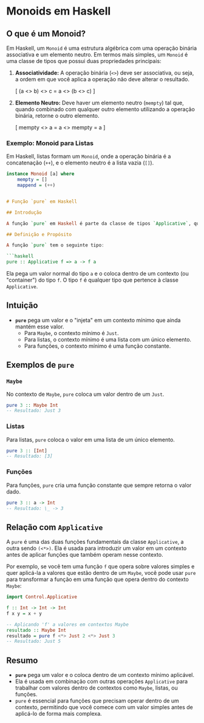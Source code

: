 # Monoids em Haskell

## O que é um Monoid?

Em Haskell, um `Monoid` é uma estrutura algébrica com uma operação binária associativa e um elemento neutro. Em termos mais simples, um `Monoid` é uma classe de tipos que possui duas propriedades principais:

1. **Associatividade:** A operação binária (`<>`) deve ser associativa, ou seja, a ordem em que você aplica a operação não deve alterar o resultado.

   \[
   (a <> b) <> c = a <> (b <> c)
   \]

2. **Elemento Neutro:** Deve haver um elemento neutro (`mempty`) tal que, quando combinado com qualquer outro elemento utilizando a operação binária, retorne o outro elemento.

   \[
   mempty <> a = a <> mempty = a
   \]

### Exemplo: Monoid para Listas

Em Haskell, listas formam um `Monoid`, onde a operação binária é a concatenação (`++`), e o elemento neutro é a lista vazia (`[]`).

```haskell
instance Monoid [a] where
    mempty = []
    mappend = (++)


# Função `pure` em Haskell

## Introdução

A função `pure` em Haskell é parte da classe de tipos `Applicative`, que é usada para trabalhar com valores contextuais, ou seja, valores que estão em algum tipo de "contexto", como dentro de uma lista, um `Maybe`, ou uma função.

## Definição e Propósito

A função `pure` tem o seguinte tipo:

```haskell
pure :: Applicative f => a -> f a
```

Ela pega um valor normal do tipo `a` e o coloca dentro de um contexto (ou "container") do tipo `f`. O tipo `f` é qualquer tipo que pertence à classe `Applicative`.

## Intuição

- **`pure`** pega um valor e o "injeta" em um contexto mínimo que ainda mantém esse valor.
  - Para `Maybe`, o contexto mínimo é `Just`.
  - Para listas, o contexto mínimo é uma lista com um único elemento.
  - Para funções, o contexto mínimo é uma função constante.

## Exemplos de `pure`

### `Maybe`

No contexto de `Maybe`, `pure` coloca um valor dentro de um `Just`.

```haskell
pure 3 :: Maybe Int
-- Resultado: Just 3
```

### Listas

Para listas, `pure` coloca o valor em uma lista de um único elemento.

```haskell
pure 3 :: [Int]
-- Resultado: [3]
```

### Funções

Para funções, `pure` cria uma função constante que sempre retorna o valor dado.

```haskell
pure 3 :: a -> Int
-- Resultado: \_ -> 3
```

## Relação com `Applicative`

A `pure` é uma das duas funções fundamentais da classe `Applicative`, a outra sendo `(<*>)`. Ela é usada para introduzir um valor em um contexto antes de aplicar funções que também operam nesse contexto.

Por exemplo, se você tem uma função `f` que opera sobre valores simples e quer aplicá-la a valores que estão dentro de um `Maybe`, você pode usar `pure` para transformar a função em uma função que opera dentro do contexto `Maybe`:

```haskell
import Control.Applicative

f :: Int -> Int -> Int
f x y = x + y

-- Aplicando 'f' a valores em contextos Maybe
resultado :: Maybe Int
resultado = pure f <*> Just 2 <*> Just 3
-- Resultado: Just 5
```

## Resumo

- **`pure`** pega um valor e o coloca dentro de um contexto mínimo aplicável.
- Ela é usada em combinação com outras operações `Applicative` para trabalhar com valores dentro de contextos como `Maybe`, listas, ou funções.
- `pure` é essencial para funções que precisam operar dentro de um contexto, permitindo que você comece com um valor simples antes de aplicá-lo de forma mais complexa.
